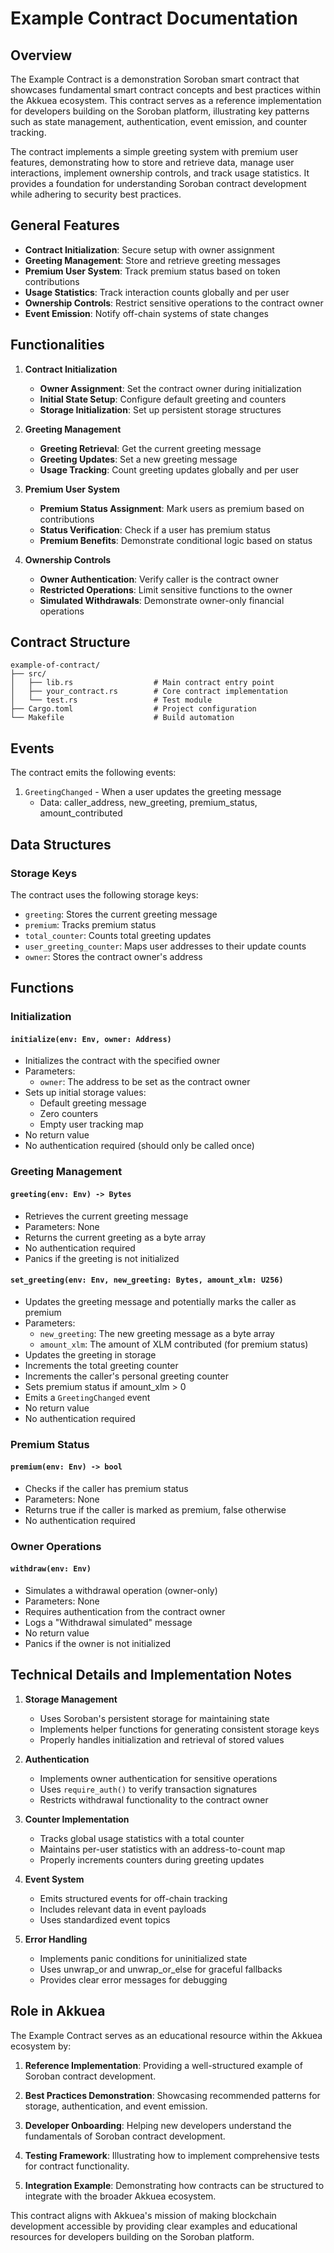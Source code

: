 # Example Contract Documentation

## Overview

The Example Contract is a demonstration Soroban smart contract that showcases fundamental smart contract concepts and best practices within the Akkuea ecosystem. This contract serves as a reference implementation for developers building on the Soroban platform, illustrating key patterns such as state management, authentication, event emission, and counter tracking.

The contract implements a simple greeting system with premium user features, demonstrating how to store and retrieve data, manage user interactions, implement ownership controls, and track usage statistics. It provides a foundation for understanding Soroban contract development while adhering to security best practices.

## General Features

- **Contract Initialization**: Secure setup with owner assignment
- **Greeting Management**: Store and retrieve greeting messages
- **Premium User System**: Track premium status based on token contributions
- **Usage Statistics**: Track interaction counts globally and per user
- **Ownership Controls**: Restrict sensitive operations to the contract owner
- **Event Emission**: Notify off-chain systems of state changes

## Functionalities

1. **Contract Initialization**
   - **Owner Assignment**: Set the contract owner during initialization
   - **Initial State Setup**: Configure default greeting and counters
   - **Storage Initialization**: Set up persistent storage structures

2. **Greeting Management**
   - **Greeting Retrieval**: Get the current greeting message
   - **Greeting Updates**: Set a new greeting message
   - **Usage Tracking**: Count greeting updates globally and per user

3. **Premium User System**
   - **Premium Status Assignment**: Mark users as premium based on contributions
   - **Status Verification**: Check if a user has premium status
   - **Premium Benefits**: Demonstrate conditional logic based on status

4. **Ownership Controls**
   - **Owner Authentication**: Verify caller is the contract owner
   - **Restricted Operations**: Limit sensitive functions to the owner
   - **Simulated Withdrawals**: Demonstrate owner-only financial operations

## Contract Structure

```
example-of-contract/
├── src/
│   ├── lib.rs                  # Main contract entry point
│   ├── your_contract.rs        # Core contract implementation
│   └── test.rs                 # Test module
├── Cargo.toml                  # Project configuration
└── Makefile                    # Build automation
```

## Events

The contract emits the following events:

1. `GreetingChanged` - When a user updates the greeting message
   - Data: caller_address, new_greeting, premium_status, amount_contributed

## Data Structures

### Storage Keys
The contract uses the following storage keys:
- `greeting`: Stores the current greeting message
- `premium`: Tracks premium status
- `total_counter`: Counts total greeting updates
- `user_greeting_counter`: Maps user addresses to their update counts
- `owner`: Stores the contract owner's address

## Functions

### Initialization

#### `initialize(env: Env, owner: Address)`
- Initializes the contract with the specified owner
- Parameters:
  - `owner`: The address to be set as the contract owner
- Sets up initial storage values:
  - Default greeting message
  - Zero counters
  - Empty user tracking map
- No return value
- No authentication required (should only be called once)

### Greeting Management

#### `greeting(env: Env) -> Bytes`
- Retrieves the current greeting message
- Parameters: None
- Returns the current greeting as a byte array
- No authentication required
- Panics if the greeting is not initialized

#### `set_greeting(env: Env, new_greeting: Bytes, amount_xlm: U256)`
- Updates the greeting message and potentially marks the caller as premium
- Parameters:
  - `new_greeting`: The new greeting message as a byte array
  - `amount_xlm`: The amount of XLM contributed (for premium status)
- Updates the greeting in storage
- Increments the total greeting counter
- Increments the caller's personal greeting counter
- Sets premium status if amount_xlm > 0
- Emits a `GreetingChanged` event
- No return value
- No authentication required

### Premium Status

#### `premium(env: Env) -> bool`
- Checks if the caller has premium status
- Parameters: None
- Returns true if the caller is marked as premium, false otherwise
- No authentication required

### Owner Operations

#### `withdraw(env: Env)`
- Simulates a withdrawal operation (owner-only)
- Parameters: None
- Requires authentication from the contract owner
- Logs a "Withdrawal simulated" message
- No return value
- Panics if the owner is not initialized

## Technical Details and Implementation Notes

1. **Storage Management**
   - Uses Soroban's persistent storage for maintaining state
   - Implements helper functions for generating consistent storage keys
   - Properly handles initialization and retrieval of stored values

2. **Authentication**
   - Implements owner authentication for sensitive operations
   - Uses `require_auth()` to verify transaction signatures
   - Restricts withdrawal functionality to the contract owner

3. **Counter Implementation**
   - Tracks global usage statistics with a total counter
   - Maintains per-user statistics with an address-to-count map
   - Properly increments counters during greeting updates

4. **Event System**
   - Emits structured events for off-chain tracking
   - Includes relevant data in event payloads
   - Uses standardized event topics

5. **Error Handling**
   - Implements panic conditions for uninitialized state
   - Uses unwrap_or and unwrap_or_else for graceful fallbacks
   - Provides clear error messages for debugging

## Role in Akkuea

The Example Contract serves as an educational resource within the Akkuea ecosystem by:

1. **Reference Implementation**: Providing a well-structured example of Soroban contract development.

2. **Best Practices Demonstration**: Showcasing recommended patterns for storage, authentication, and event emission.

3. **Developer Onboarding**: Helping new developers understand the fundamentals of Soroban contract development.

4. **Testing Framework**: Illustrating how to implement comprehensive tests for contract functionality.

5. **Integration Example**: Demonstrating how contracts can be structured to integrate with the broader Akkuea ecosystem.

This contract aligns with Akkuea's mission of making blockchain development accessible by providing clear examples and educational resources for developers building on the Soroban platform.
